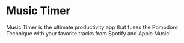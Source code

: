 # Music Timer

Music Timer is the ultimate productivity app that fuses the Pomodoro Technique with your favorite tracks from Spotify and Apple Music!